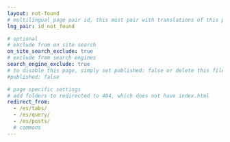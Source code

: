 ```yaml
---
layout: not-found
# multilingual page pair id, this must pair with translations of this page. (This name must be unique)
lng_pair: id_not_found

# optional
# exclude from on site search
on_site_search_exclude: true
# exclude from search engines
search_engine_exclude: true
# to disable this page, simply set published: false or delete this file
#published: false

# page specific settings
# add folders to redirected to 404, which does not have index.html
redirect_from:
  - /es/tabs/
  - /es/query/
  - /es/posts/
  # commons
---
```

